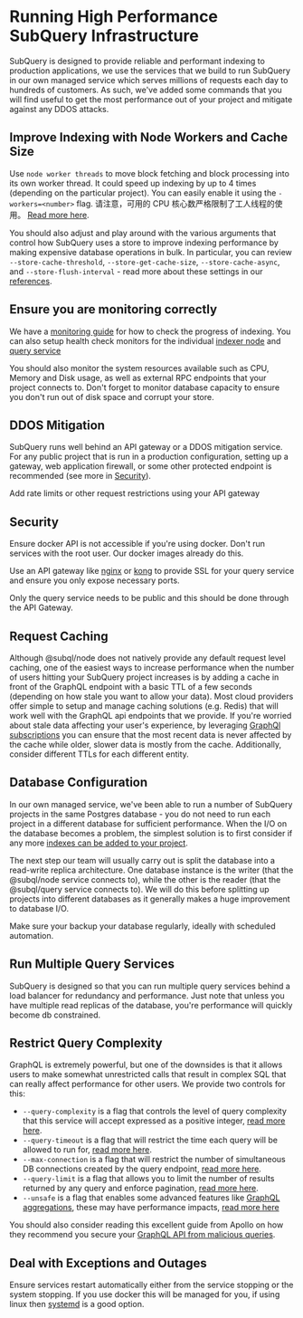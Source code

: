 # Running High Performance SubQuery Infrastructure

SubQuery is designed to provide reliable and performant indexing to production applications, we use the services that we build to run SubQuery in our own managed service which serves millions of requests each day to hundreds of customers. As such, we've added some commands that you will find useful to get the most performance out of your project and mitigate against any DDOS attacks.

## Improve Indexing with Node Workers and Cache Size

Use `node worker threads` to move block fetching and block processing into its own worker thread. It could speed up indexing by up to 4 times (depending on the particular project). You can easily enable it using the `-workers=<number>` flag. 请注意，可用的 CPU 核心数严格限制了工人线程的使用。 [Read more here](../run_publish/references.html#w-workers).

You should also adjust and play around with the various arguments that control how SubQuery uses a store to improve indexing performance by making expensive database operations in bulk. In particular, you can review `--store-cache-threshold`, `--store-get-cache-size`, `--store-cache-async`, and `--store-flush-interval` - read more about these settings in our [references](./references.md#store-cache-threshold).

## Ensure you are monitoring correctly

We have a [monitoring guide](./monitor) for how to check the progress of indexing. You can also setup health check monitors for the individual [indexer node](./run.md#monitoring-indexer-health) and [query service](./run.md#monitoring-query-service-health)

You should also monitor the system resources available such as CPU, Memory and Disk usage, as well as external RPC endpoints that your project connects to. Don't forget to monitor database capacity to ensure you don't run out of disk space and corrupt your store.

## DDOS Mitigation

SubQuery runs well behind an API gateway or a DDOS mitigation service. For any public project that is run in a production configuration, setting up a gateway, web application firewall, or some other protected endpoint is recommended (see more in [Security](#security)).

Add rate limits or other request restrictions using your API gateway

## Security

Ensure docker API is not accessible if you're using docker. Don't run services with the root user. Our docker images already do this.

Use an API gateway like [nginx](https://nginx.org/en/) or [kong](https://konghq.com/) to provide SSL for your query service and ensure you only expose necessary ports.

Only the query service needs to be public and this should be done through the API Gateway.

## Request Caching

Although @subql/node does not natively provide any default request level caching, one of the easiest ways to increase performance when the number of users hitting your SubQuery project increases is by adding a cache in front of the GraphQL endpoint with a basic TTL of a few seconds (depending on how stale you want to allow your data). Most cloud providers offer simple to setup and manage caching solutions (e.g. Redis) that will work well with the GraphQL api endpoints that we provide. If you're worried about stale data affecting your user's experience, by leveraging [GraphQl subscriptions](./query/subscription.md) you can ensure that the most recent data is never affected by the cache while older, slower data is mostly from the cache. Additionally, consider different TTLs for each different entity.

## Database Configuration

In our own managed service, we've been able to run a number of SubQuery projects in the same Postgres database - you do not need to run each project in a different database for sufficient performance. When the I/O on the database becomes a problem, the simplest solution is to first consider if any more [indexes can be added to your project](../build/optimisation.md#indexing-performance-advice).

The next step our team will usually carry out is split the database into a read-write replica architecture. One database instance is the writer (that the @subql/node service connects to), while the other is the reader (that the @subql/query service connects to). We will do this before splitting up projects into different databases as it generally makes a huge improvement to database I/O.

Make sure your backup your database regularly, ideally with scheduled automation.

## Run Multiple Query Services

SubQuery is designed so that you can run multiple query services behind a load balancer for redundancy and performance. Just note that unless you have multiple read replicas of the database, you're performance will quickly become db constrained.

## Restrict Query Complexity

GraphQL is extremely powerful, but one of the downsides is that it allows users to make somewhat unrestricted calls that result in complex SQL that can really affect performance for other users. We provide two controls for this:

- `--query-complexity` is a flag that controls the level of query complexity that this service will accept expressed as a positive integer, [read more here](./references.md#query-complexity).
- `--query-timeout` is a flag that will restrict the time each query will be allowed to run for, [read more here](./references.md#query-timeout).
- `--max-connection` is a flag that will restrict the number of simultaneous DB connections created by the query endpoint, [read more here](./references.md#max-connection).
- `--query-limit` is a flag that allows you to limit the number of results returned by any query and enforce pagination, [read more here](./references.md#query-limit).
- `--unsafe` is a flag that enables some advanced features like [GraphQL aggregations](./query/aggregate.md), these may have performance impacts, [read more here](./references.md#unsafe-query-service)

You should also consider reading this excellent guide from Apollo on how they recommend you secure your [GraphQL API from malicious queries](https://www.apollographql.com/blog/graphql/security/securing-your-graphql-api-from-malicious-queries/).

## Deal with Exceptions and Outages

Ensure services restart automatically either from the service stopping or the system stopping. If you use docker this will be managed for you, if using linux then [systemd](https://systemd.io/) is a good option.
